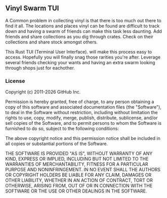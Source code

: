 ## Vinyl Swarm TUI

A Common problem in collecting vinyl is that there is too much out there to find it all. The locations and places vinyl can be found are difficult to track down and having a swarm of friends can make this task less daunting. Add friends and share collections as you dig through crates. Check on their collections and share stock amongst others. 

This Rust TUI (Terminal User Interface). will make this process easy to access. Hopefully you will finally snag those rarities you're after. Leverage several friends checking your wants and having an extra swarm looking through shops just for eachother.



### License 

Copyright (c) 2011-2026 GitHub Inc.

Permission is hereby granted, free of charge, to any person obtaining
a copy of this software and associated documentation files (the
"Software"), to deal in the Software without restriction, including
without limitation the rights to use, copy, modify, merge, publish,
distribute, sublicense, and/or sell copies of the Software, and to
permit persons to whom the Software is furnished to do so, subject to
the following conditions:

The above copyright notice and this permission notice shall be
included in all copies or substantial portions of the Software.

THE SOFTWARE IS PROVIDED "AS IS", WITHOUT WARRANTY OF ANY KIND,
EXPRESS OR IMPLIED, INCLUDING BUT NOT LIMITED TO THE WARRANTIES OF
MERCHANTABILITY, FITNESS FOR A PARTICULAR PURPOSE AND
NONINFRINGEMENT. IN NO EVENT SHALL THE AUTHORS OR COPYRIGHT HOLDERS BE
LIABLE FOR ANY CLAIM, DAMAGES OR OTHER LIABILITY, WHETHER IN AN ACTION
OF CONTRACT, TORT OR OTHERWISE, ARISING FROM, OUT OF OR IN CONNECTION
WITH THE SOFTWARE OR THE USE OR OTHER DEALINGS IN THE SOFTWARE.
